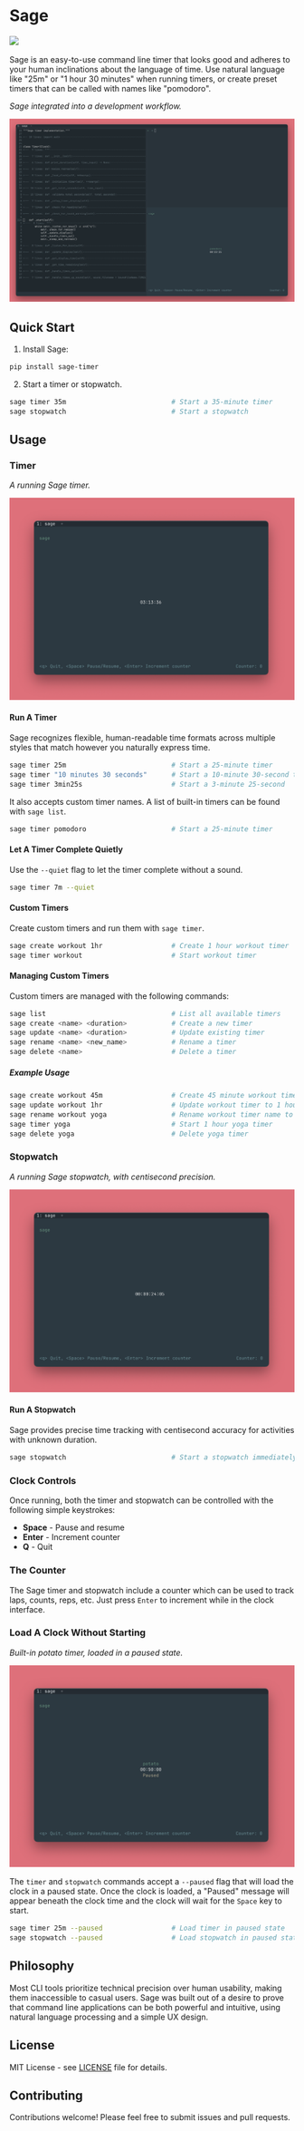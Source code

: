 # Sage

![](https://img.shields.io/badge/Python-3.10+-blue)

Sage is an easy-to-use command line timer that looks good and adheres
to your human inclinations about the language of time. Use natural
language like "25m" or "1 hour 30 minutes" when running timers, or
create preset timers that can be called with names like "pomodoro".

*Sage integrated into a development workflow.*

![Sage pomodoro timer](https://raw.githubusercontent.com/nmsalvatore/sage/main/docs/images/workflow.png)

## Quick Start

1. Install Sage:

```bash
pip install sage-timer
```

2. Start a timer or stopwatch.

```bash
sage timer 35m                          # Start a 35-minute timer
sage stopwatch                          # Start a stopwatch
```

## Usage

### Timer

*A running Sage timer.*

![Sage timer](https://raw.githubusercontent.com/nmsalvatore/sage/main/docs/images/timer.png)

#### Run A Timer

Sage recognizes flexible, human-readable time formats across multiple
styles that match however you naturally express time.

```bash
sage timer 25m                          # Start a 25-minute timer
sage timer "10 minutes 30 seconds"      # Start a 10-minute 30-second timer
sage timer 3min25s                      # Start a 3-minute 25-second
```

It also accepts custom timer names. A list of built-in timers can be
found with `sage list`.

```bash
sage timer pomodoro                     # Start a 25-minute timer
```

#### Let A Timer Complete Quietly

Use the `--quiet` flag to let the timer complete without a sound.

```bash
sage timer 7m --quiet
```

#### Custom Timers

Create custom timers and run them with `sage timer`.

```bash
sage create workout 1hr                 # Create 1 hour workout timer
sage timer workout                      # Start workout timer
```

#### Managing Custom Timers

Custom timers are managed with the following commands:

```bash
sage list                               # List all available timers
sage create <name> <duration>           # Create a new timer
sage update <name> <duration>           # Update existing timer
sage rename <name> <new_name>           # Rename a timer
sage delete <name>                      # Delete a timer
```

##### Example Usage

```bash
sage create workout 45m                 # Create 45 minute workout timer
sage update workout 1hr                 # Update workout timer to 1 hour
sage rename workout yoga                # Rename workout timer name to yoga
sage timer yoga                         # Start 1 hour yoga timer
sage delete yoga                        # Delete yoga timer
```

### Stopwatch

*A running Sage stopwatch, with centisecond precision.*

![Sage stopwatch](https://raw.githubusercontent.com/nmsalvatore/sage/main/docs/images/stopwatch.png)

#### Run A Stopwatch

Sage provides precise time tracking with centisecond accuracy for
activities with unknown duration.

```bash
sage stopwatch                          # Start a stopwatch immediately
```

### Clock Controls

Once running, both the timer and stopwatch can be controlled with the
following simple keystrokes:

- **Space** - Pause and resume
- **Enter** - Increment counter
- **Q** - Quit

### The Counter

The Sage timer and stopwatch include a counter which can be used to track
laps, counts, reps, etc. Just press `Enter` to increment while in the
clock interface.

### Load A Clock Without Starting

*Built-in potato timer, loaded in a paused state.*

![Paused Sage timer](https://raw.githubusercontent.com/nmsalvatore/sage/main/docs/images/paused.png)

The `timer` and `stopwatch` commands accept a `--paused` flag that will
load the clock in a paused state. Once the clock is loaded, a "Paused"
message will appear beneath the clock time and the clock will wait for
the `Space` key to start.

```bash
sage timer 25m --paused                 # Load timer in paused state
sage stopwatch --paused                 # Load stopwatch in paused state
```

## Philosophy

Most CLI tools prioritize technical precision over human usability,
making them inaccessible to casual users. Sage was built out of a
desire to prove that command line applications can be both powerful
and intuitive, using natural language processing and a simple UX
design.

## License

MIT License - see [LICENSE](https://github.com/nmsalvatore/sage/blob/main/LICENSE) file for details.

## Contributing

Contributions welcome! Please feel free to submit issues and pull requests.
